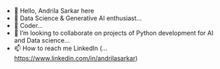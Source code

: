 - 👋 Hello, Andrila Sarkar here
- 👀 Data Science & Generative AI enthusiast...
- 🌱 Coder...
- 💞️ I’m looking to collaborate on projects of Python development for AI and Data science...
- 📫 How to reach me LinkedIn (...
https://www.linkedin.com/in/andrilasarkar)
<!---
Andrilahere/Andrilahere is a ✨ special ✨ repository because its `README.md` (this file) appears on your GitHub profile.
You can click the Preview link to take a look at your changes.
--->
